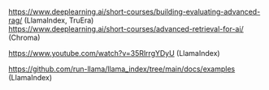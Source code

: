 https://www.deeplearning.ai/short-courses/building-evaluating-advanced-rag/ (LlamaIndex, TruEra)  
https://www.deeplearning.ai/short-courses/advanced-retrieval-for-ai/ (Chroma)  

https://www.youtube.com/watch?v=35RlrrgYDyU (LlamaIndex)  

https://github.com/run-llama/llama_index/tree/main/docs/examples (LlamaIndex)  
